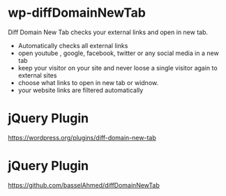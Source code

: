 # wp-diffDomainNewTab
Diff Domain New Tab checks your external links and open in new tab.


* Automatically checks all external links
* open youtube , google, facebook, twitter or any social media in a new tab
* keep your visitor on your site and never loose a single visitor again to external sites
* choose what links to open in new tab or widnow.
* your website links are filtered automatically

# jQuery Plugin
https://wordpress.org/plugins/diff-domain-new-tab

# jQuery Plugin
https://github.com/basselAhmed/diffDomainNewTab
